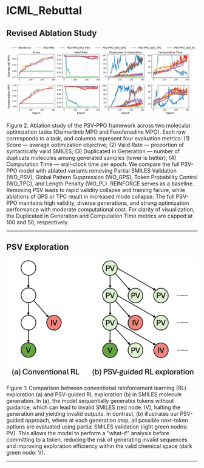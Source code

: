 # ICML_Rebuttal

## Revised Ablation Study
![Alt text](https://github.com/yixuehenshang/ICML_Rebuttal/blob/main/ablation_plot_rebuttal.png)

Figure 2. Ablation study of the PSV-PPO framework across two molecular optimization tasks (Osimertinib MPO and Fexofenadine MPO). Each row corresponds to a task, and columns represent four evaluation metrics: (1) Score — average optimization objective; (2) Valid Rate — proportion of syntactically valid SMILES; (3) Duplicated in Generation — number of duplicate molecules among generated samples (lower is better); (4) Computation Time — wall-clock time per epoch. We compare the full PSV-PPO model with ablated variants removing Partial SMILES Validation (WO_PSV), Global Pattern Suppression (WO_GPS), Token Probability Control (WO_TPC), and Length Penalty (WO_PL). REINFORCE serves as a baseline. Removing PSV leads to rapid validity collapse and training failure, while ablations of GPS or TPC result in increased mode collapse. The full PSV-PPO maintains high validity, diverse generations, and strong optimization performance with moderate computational cost. For clarity of visualization, the Duplicated in Generation and Computation Time metrics are capped at 100 and 50, respectively.

---

## PSV Exploration
![Alt text](https://github.com/yixuehenshang/ICML_Rebuttal/blob/main/Exploration.png)

Figure 1: Comparison between conventional reinforcement learning (RL) exploration (a) and PSV-guided RL exploration (b) in SMILES molecule generation. In (a), the model sequentially generates tokens without guidance, which can lead to invalid SMILES (red node: IV), halting the generation and yielding invalid outputs. In contrast, (b) illustrates our PSV-guided approach, where at each generation step, all possible next-token options are evaluated using partial SMILES validation (light green nodes: PV). This allows the model to perform a "what-if" analysis before committing to a token, reducing the risk of generating invalid sequences and improving exploration efficiency within the valid chemical space (dark green node: V).

---

